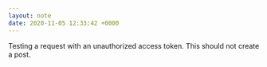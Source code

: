 ```yaml
---
layout: note
date: 2020-11-05 12:33:42 +0000
---
```


Testing a request with an unauthorized access token. This should not create a post.
